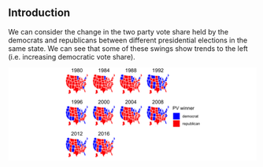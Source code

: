 ## Introduction

We can consider the change in the two party vote share held by the democrats and republicans between different presidential elections in the same state. We can see that some of these swings show trends to the left (i.e. increasing democratic vote share).

![image of swing state movement](../figures/PV_states_historical.png)